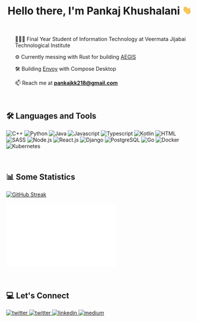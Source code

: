 <h1 align="center"> Hello there, I'm Pankaj Khushalani
<img src="./assets/waving-hand.gif" width="5%" height="5%">
</h1>

<br>
<ul> 
    👨🏻‍💻 Final Year Student of Information Technology at Veermata Jijabai Technological Institute 
</ul>
<ul> 
    ⚙️ Currently messing with Rust for building <a href="https://github.com/pk-218/aegis-node">AEGIS</a> 
</ul>
<ul> 
    🛠︎ Building <a href="https://github.com/pk-218/envoy">Envoy</a> with Compose Desktop
</ul> 
<ul> 
    📫 Reach me at <b><a href="mailto:pankajkk218@gmail.com">pankajkk218@gmail.com</a></b> 
</ul>
<br>

<h2>🛠 Languages and Tools</h2>

<img height="50px" width="50px" src="https://github.com/get-icon/geticon/raw/master/icons/c-plusplus.svg" alt="C++"></img>
<img height="50px" width="50px" src="https://github.com/get-icon/geticon/raw/master/icons/python.svg" alt="Python"></img>
<img height="50px" width="50px" src="https://github.com/get-icon/geticon/raw/master/icons/java.svg" alt="Java"></img>
<img height="50px" width="50px" src="https://github.com/get-icon/geticon/raw/master/icons/javascript.svg" alt="Javascript"></img>
<img height="50px" width="50px" src="https://github.com/get-icon/geticon/raw/master/icons/typescript.svg" alt="Typescript"></img>
<img height="50px" width="50px" src="https://github.com/get-icon/geticon/raw/master/icons/kotlin.svg" alt="Kotlin"></img>
<img height="50px" width="50px" src="https://github.com/get-icon/geticon/raw/master/icons/html.svg" alt="HTML"></img>
<img height="50px" width="50px" src="https://github.com/get-icon/geticon/raw/master/icons/sass.svg" alt="SASS"></img>
<img height="50px" width="50px" src="https://github.com/get-icon/geticon/raw/master/icons/nodejs.svg" alt="Node.js"></img>
<img height="50px" width="50px" src="https://github.com/get-icon/geticon/raw/master/icons/react.svg" alt="React.js"></img>
<img height="50px" width="50px" src="https://github.com/get-icon/geticon/raw/master/icons/django.svg" alt="Django"></img>
<img height="50px" width="50px" src="https://github.com/get-icon/geticon/raw/master/icons/postgresql.svg" alt="PostgreSQL"></img>
<img height="50px" width="50px" src="https://github.com/get-icon/geticon/raw/master/icons/go.svg" alt="Go"></img>
<img height="50px" width="50px" src="https://github.com/get-icon/geticon/raw/master/icons/docker.svg" alt="Docker"></img>
<img height="50px" width="50px" src="https://github.com/get-icon/geticon/raw/master/icons/kubernetes.svg" alt="Kubernetes"></img>

<br>

<h2> 📊 Some Statistics </h2>

[![GitHub Streak](https://github-readme-streak-stats.herokuapp.com?user=pk-218&theme=vue-dark&date_format=M%20j%5B%2C%20Y%5D)](https://git.io/streak-stats)

<p float="left">
  <img src="https://github.com/pk-218/github-stats/blob/master/generated/overview.svg" width="295" />
</p>

<br>

## 💻 Let's Connect

<p>
<a href="https://twitter.com/pankajk_21" target="_blank">
<img src=https://img.shields.io/badge/twitter-%2300acee.svg?&style=for-the-badge&logo=twitter&logoColor=white alt=twitter style="margin-bottom: 5px;" />
</a>
<a href="mailto:pankajkk218@gmail.com" target="_blank">
<img src=https://img.shields.io/badge/Gmail-D14836?style=for-the-badge&logo=gmail&logoColor=white alt=twitter style="margin-bottom: 5px;" />
</a>
<a href="https://linkedin.com/in/pankaj-khushalani-7b4bba1b2" target="_blank">
<img src=https://img.shields.io/badge/linkedin-%231E77B5.svg?&style=for-the-badge&logo=linkedin&logoColor=white alt=linkedin style="margin-bottom: 5px;" />
</a>
<a href="https://medium.com/@pankajkk218" target="_blank">
<img src=https://img.shields.io/badge/medium-%23292929.svg?&style=for-the-badge&logo=medium&logoColor=white alt=medium style="margin-bottom: 5px;" />
</a>  
</p>
